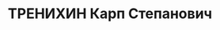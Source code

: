 ---
title: ТРЕНИХИН Карп Степанович
description: 'Род. в 1897 г., д. Ильинка Юргамышского р-на, русский, б/п, Дежурный
  ст. Хохлы. Проживал: ст. Хохлы Шумихинского р-на.

  Арестован 8 сентября 1937 г.

  Приговорен: Верховным судом СССР 6 ноября 1937 г., обв.: по обвинению в контрреволюционной
  деятельности, ст.58-8, 9, 11.

  Приговор: к ВМН. Расстрелян 6 ноября 1937 г. Реабилитирован 10 июня 1958 г. Реабилитирован
  Верховным судом СССР'
---